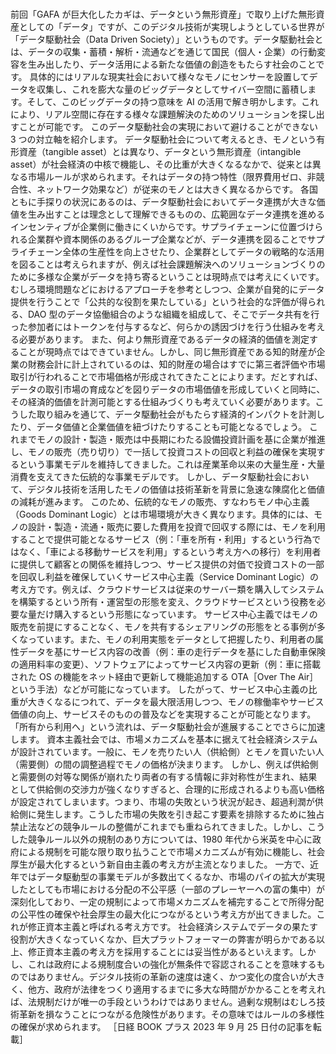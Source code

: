 ###

前回「GAFA が巨大化したカギは、データという無形資産」で取り上げた無形資産としての「データ」ですが、このデジタル技術が実現しようとしている世界が「データ駆動社会（Data Driven Society）」というものです。データ駆動社会とは、データの収集・蓄積・解析・流通などを通じて国民（個人・企業）の行動変容を生み出したり、データ活用による新たな価値の創造をもたらす社会のことです。
具体的にはリアルな現実社会において様々なモノにセンサーを設置してデータを収集し、これを膨大な量のビッグデータとしてサイバー空間に蓄積します。そして、このビッグデータの持つ意味を AI の活用で解き明かします。これにより、リアル空間に存在する様々な課題解決のためのソリューションを探し出すことが可能です。
このデータ駆動社会の実現において避けることができない 3 つの対立軸を紹介します。
データ駆動社会について考えるとき、モノという有形資産（tangible asset）とは異なり、データという無形資産（intangible asset）が社会経済の中核で機能し、その比重が大きくなるなかで、従来とは異なる市場ルールが求められます。それはデータの持つ特性（限界費用ゼロ、非競合性、ネットワーク効果など）が従来のモノとは大きく異なるからです。
各国ともに手探りの状況にあるのは、データ駆動社会においてデータ連携が大きな価値を生み出すことは理念として理解できるものの、広範囲なデータ連携を進めるインセンティブが企業側に働きにくいからです。サプライチェーンに位置づけられる企業群や資本関係のあるグループ企業などが、データ連携を図ることでサプライチェーン全体の生産性を向上させたり、企業群としてデータの戦略的な活用を図ることは考えられますが、例えば社会課題解決へのソリューションづくりのために多様な企業がデータを持ち寄るということは現時点では考えにくいです。
むしろ環境問題などにおけるアプローチを参考としつつ、企業が自発的にデータ提供を行うことで「公共的な役割を果たしている」という社会的な評価が得られる、DAO 型のデータ協働組合のような組織を組成して、そこでデータ共有を行った参加者にはトークンを付与するなど、何らかの誘因づけを行う仕組みを考える必要があります。
また、何より無形資産であるデータの経済的価値を測定することが現時点ではできていません。しかし、同じ無形資産である知的財産が企業の財務会計に計上されているのは、知的財産の場合はすでに第三者評価や市場取引が行われることで市場価格が形成されてきたことによります。だとすれば、データの取引市場の育成などを図りデータの市場価値を形成していくと同時に、その経済的価値を計測可能とする仕組みづくりも考えていく必要があります。こうした取り組みを通じて、データ駆動社会がもたらす経済的インパクトを計測したり、データ価値と企業価値を紐づけたりすることも可能となるでしょう。
これまでモノの設計・製造・販売は中長期にわたる設備投資計画を基に企業が推進し、モノの販売（売り切り）で一括して投資コストの回収と利益の確保を実現するという事業モデルを維持してきました。これは産業革命以来の大量生産・大量消費を支えてきた伝統的な事業モデルです。
しかし、データ駆動社会において、デジタル技術を活用したモノの価値は技術革新を背景に急速な陳腐化と価値の減耗が進みます。
このため、伝統的なモノの販売、すなわちモノ中心主義（Goods Dominant Logic）とは市場環境が大きく異なります。具体的には、モノの設計・製造・流通・販売に要した費用を投資で回収する際には、モノを利用することで提供可能となるサービス（例：「車を所有・利用」するという行為ではなく、「車による移動サービスを利用」するという考え方への移行）を利用者に提供して顧客との関係を維持しつつ、サービス提供の対価で投資コストの一部を回収し利益を確保していくサービス中心主義（Service Dominant Logic）の考え方です。例えば、クラウドサービスは従来のサーバー類を購入してシステムを構築するという所有・運営型の形態を変え、クラウドサービスという役務を必要な量だけ購入するという形態になっています。
サービス中心主義ではモノの販売を前提にすることなく、モノを共有するシェアリングの形態をとる事例が多くなっています。また、モノの利用実態をデータとして把握したり、利用者の属性データを基にサービス内容の改善（例：車の走行データを基にした自動車保険の適用料率の変更）、ソフトウェアによってサービス内容の更新（例：車に搭載された OS の機能をネット経由で更新して機能追加する OTA［Over The Air］という手法）などが可能になっています。
したがって、サービス中心主義の比重が大きくなるにつれて、データを最大限活用しつつ、モノの稼働率やサービス価値の向上、サービスそのものの普及などを実現することが可能となります。「所有から利用へ」という流れは、データ駆動社会が進展することでさらに加速します。
資本主義社会では、市場メカニズムを基本に据えて社会経済システムが設計されています。一般に、モノを売りたい人（供給側）とモノを買いたい人（需要側）の間の調整過程でモノの価格が決まります。
しかし、例えば供給側と需要側の対等な関係が崩れたり両者の有する情報に非対称性が生まれ、結果として供給側の交渉力が強くなりすぎると、合理的に形成されるよりも高い価格が設定されてしまいます。つまり、市場の失敗という状況が起き、超過利潤が供給側に発生します。こうした市場の失敗を引き起こす要素を排除するために独占禁止法などの競争ルールの整備がこれまでも重ねられてきました。しかし、こうした競争ルール以外の規制のあり方については、1980 年代から米英を中心に政府による規制を可能な限り取り払うことで市場メカニズムが有効に機能し、社会厚生が最大化するという新自由主義の考え方が主流となりました。
一方で、近年ではデータ駆動型の事業モデルが多数出てくるなか、市場のパイの拡大が実現したとしても市場における分配の不公平感（一部のプレーヤーへの富の集中）が深刻化しており、一定の規制によって市場メカニズムを補完することで所得分配の公平性の確保や社会厚生の最大化につながるという考え方が出てきました。これが修正資本主義と呼ばれる考え方です。
社会経済システムでデータの果たす役割が大きくなっていくなか、巨大プラットフォーマーの弊害が明らかである以上、修正資本主義の考え方を採用することには妥当性があるといえます。しかし、これは政府による規制度合いの強化が無条件で容認されることを意味するものではありません。デジタル技術の革新の速度は速く、かつ変化の度合いが大きく、他方、政府が法律をつくり適用するまでに多大な時間がかかることを考えれば、法規制だけが唯一の手段というわけではありません。過剰な規制はむしろ技術革新を損なうことにつながる危険性があります。その意味ではルールの多様性の確保が求められます。
［日経 BOOK プラス 2023 年 9 月 25 日付の記事を転載］
